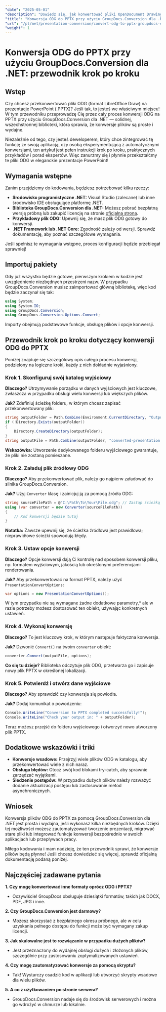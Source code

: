```yaml
---
"date": "2025-05-01"
"description": "Dowiedz się, jak konwertować pliki OpenDocument Drawing (ODG) na prezentacje PowerPoint (PPTX) za pomocą GroupDocs.Conversion dla .NET. Postępuj zgodnie z tym przewodnikiem krok po kroku, aby skutecznie automatyzować przepływy pracy nad dokumentami."
"title": "Konwersja ODG do PPTX przy użyciu GroupDocs.Conversion dla .NET&#58; Przewodnik krok po kroku"
"url": "/pl/net/presentation-conversion/convert-odg-to-pptx-groupdocs-conversion-net/"
"weight": 1
---
```


# Konwersja ODG do PPTX przy użyciu GroupDocs.Conversion dla .NET: przewodnik krok po kroku

## Wstęp

Czy chcesz przekonwertować pliki ODG (format LibreOffice Draw) na prezentacje PowerPoint (.PPTX)? Jeśli tak, to jesteś we właściwym miejscu! W tym przewodniku przeprowadzę Cię przez cały proces konwersji ODG na PPTX przy użyciu GroupDocs.Conversion dla .NET — solidnej, wszechstronnej biblioteki, która sprawia, że konwersje plików są proste i wydajne.

Niezależnie od tego, czy jesteś deweloperem, który chce zintegrować tę funkcję ze swoją aplikacją, czy osobą eksperymentującą z automatycznymi konwersjami, ten artykuł jest pełen instrukcji krok po kroku, praktycznych przykładów i porad ekspertów. Więc zanurzmy się i płynnie przekształćmy te pliki ODG w eleganckie prezentacje PowerPoint!


## Wymagania wstępne

Zanim przejdziemy do kodowania, będziesz potrzebować kilku rzeczy:

- **Środowisko programistyczne .NET:** Visual Studio (zalecane) lub inne środowisko IDE obsługujące platformę .NET.
- **Biblioteka GroupDocs.Conversion dla .NET:** Możesz pobrać bezpłatną wersję próbną lub zakupić licencję na stronie [oficjalna strona](https://releases.groupdocs.com/conversion/net/).
- **Przykładowy plik ODG:** Upewnij się, że masz plik ODG gotowy do konwersji.
- **.NET Framework lub .NET Core:** Zgodność zależy od wersji. Sprawdź dokumentację, aby poznać szczegółowe wymagania.

Jeśli spełnisz te wymagania wstępne, proces konfiguracji będzie przebiegał sprawniej!


## Importuj pakiety

Gdy już wszystko będzie gotowe, pierwszym krokiem w kodzie jest uwzględnienie niezbędnych przestrzeni nazw. W przypadku GroupDocs.Conversion musisz zaimportować główną bibliotekę, więc kod będzie zaczynał się tak:

```csharp
using System;
using System.IO;
using GroupDocs.Conversion;
using GroupDocs.Conversion.Options.Convert;
```
Importy obejmują podstawowe funkcje, obsługę plików i opcje konwersji.


## Przewodnik krok po kroku dotyczący konwersji ODG do PPTX

Poniżej znajduje się szczegółowy opis całego procesu konwersji, podzielony na logiczne kroki, każdy z nich dokładnie wyjaśniony.


### Krok 1. Skonfiguruj swój katalog wyjściowy

**Dlaczego?** Utrzymywanie porządku w danych wyjściowych jest kluczowe, zwłaszcza w przypadku obsługi wielu konwersji lub większych plików.

**Jak?** Zdefiniuj ścieżkę folderu, w którym chcesz zapisać przekonwertowany plik:

```csharp
string outputFolder = Path.Combine(Environment.CurrentDirectory, "Output");
if (!Directory.Exists(outputFolder))
{
    Directory.CreateDirectory(outputFolder);
}
string outputFile = Path.Combine(outputFolder, "converted-presentation.pptx");
```
**Wskazówka:** Utworzenie dedykowanego folderu wyjściowego gwarantuje, że pliki nie zostaną pomieszane.


### Krok 2. Załaduj plik źródłowy ODG

**Dlaczego?** Aby przekonwertować plik, należy go najpierw załadować do silnika GroupDocs.Conversion.

**Jak?** Użyj `Converter` klasę i zainicjuj ją za pomocą źródła ODG:

```csharp
string sourceFilePath = @"C:\Path\To\Your\File.odg"; // Zastąp ścieżką do pliku
using (var converter = new Converter(sourceFilePath))
{
    // Kod konwersji będzie tutaj
}
```
**Notatka:** Zawsze upewnij się, że ścieżka źródłowa jest prawidłowa; nieprawidłowe ścieżki spowodują błędy.


### Krok 3. Ustaw opcje konwersji

**Dlaczego?** Opcje konwersji dają Ci kontrolę nad sposobem konwersji pliku, np. formatem wyjściowym, jakością lub określonymi preferencjami renderowania.

**Jak?** Aby przekonwertować na format PPTX, należy użyć `PresentationConvertOptions`:

```csharp
var options = new PresentationConvertOptions();
```

W tym przypadku nie są wymagane żadne dodatkowe parametry,* ale w razie potrzeby możesz dostosować ten obiekt, używając konkretnych ustawień.


### Krok 4. Wykonaj konwersję

**Dlaczego?** To jest kluczowy krok, w którym następuje faktyczna konwersja.

**Jak?** Dzwonić `Convert()` na twoim `converter` obiekt:

```csharp
converter.Convert(outputFile, options);
```

**Co się tu dzieje?** Biblioteka odczytuje plik ODG, przetwarza go i zapisuje nowy plik PPTX w określonej lokalizacji.


### Krok 5. Potwierdź i otwórz dane wyjściowe

**Dlaczego?** Aby sprawdzić czy konwersja się powiodła.

**Jak?** Dodaj komunikat o powodzeniu:

```csharp
Console.WriteLine("Conversion to PPTX completed successfully!");
Console.WriteLine("Check your output in: " + outputFolder);
```

Teraz możesz przejść do folderu wyjściowego i otworzyć nowo utworzony plik PPTX.


## Dodatkowe wskazówki i triki

- **Konwersje wsadowe:** Przejrzyj wiele plików ODG w katalogu, aby przekonwertować wiele z nich naraz.
- **Obsługa błędów:** Otocz swój kod blokami try-catch, aby sprawnie zarządzać wyjątkami.
- **Śledzenie postępów:** W przypadku dużych plików należy rozważyć dodanie aktualizacji postępu lub zastosowanie metod asynchronicznych.


## Wniosek

Konwersja plików ODG do PPTX za pomocą GroupDocs.Conversion dla .NET jest prosta i wydajna, jeśli wykonasz kilka niezbędnych kroków. Dzięki tej możliwości możesz zautomatyzować tworzenie prezentacji, migrować stare pliki lub integrować funkcje konwersji bezpośrednio w swoich aplikacjach lub przepływach pracy.

Miłego kodowania i mam nadzieję, że ten przewodnik sprawi, że konwersje plików będą płynne! Jeśli chcesz dowiedzieć się więcej, sprawdź oficjalną dokumentację podaną poniżej.


## Najczęściej zadawane pytania

**1. Czy mogę konwertować inne formaty oprócz ODG i PPTX?**  
- Oczywiście! GroupDocs obsługuje dziesiątki formatów, takich jak DOCX, PDF, JPG i inne.

**2. Czy GroupDocs.Conversion jest darmowy?**  
- Możesz skorzystać z bezpłatnego okresu próbnego, ale w celu uzyskania pełnego dostępu do funkcji może być wymagany zakup licencji.

**3. Jak skalowalne jest to rozwiązanie w przypadku dużych plików?**  
- Jest przeznaczony do wydajnej obsługi dużych i złożonych plików, szczególnie przy zastosowaniu zoptymalizowanych ustawień.

**4. Czy mogę zautomatyzować konwersje za pomocą skryptu?**  
- Tak! Wystarczy osadzić kod w aplikacji lub utworzyć skrypty wsadowe dla wielu plików.

**5. A co z użytkowaniem po stronie serwera?**  
- GroupDocs.Conversion nadaje się do środowisk serwerowych i można go wdrożyć w chmurze lub lokalnie.